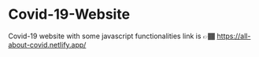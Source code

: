 # Covid-19-Website
Covid-19 website with some javascript functionalities
link is 👉🏾 https://all-about-covid.netlify.app/

